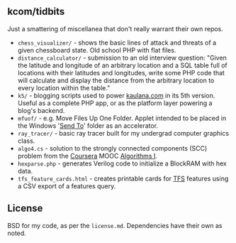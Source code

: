 ## kcom/tidbits

Just a smattering of miscellanea that don't really warrant their own repos.

* `chess_visualizer/` - shows the basic lines of attack and threats of a given
  chessboard state. Old school PHP with flat files.
* `distance_calculator/` - submission to an old interview question:
  "Given the latitude and longitude of an arbitrary location and a SQL table full
  of locations with their latitudes and longitudes, write some PHP code that will
  calculate and display the distance from the arbitrary location to every location
  within the table."
* `k5/` - blogging scripts used to power [kaulana.com][1] in its 5th version. Useful
  as a complete PHP app, or as the platform layer powering a blog's backend.
* `mfuof/` - e.g. Move Files Up One Folder. Applet intended to be placed in the
  Windows '[Send To][2]' folder as an accelerator.
* `ray_tracer/` - basic ray tracer built for my undergrad computer graphics class.
* `algo4.cs` - solution to the strongly connected components (SCC) problem from
  the [Coursera](http://coursera.org) MOOC [Algorithms I][3].
* `hexparse.php` - generates Verilog code to initialize a BlockRAM with hex data.
* `tfs_feature_cards.html` - creates printable cards for [TFS][4] features using
  a CSV export of a features query.

## License

BSD for my code, as per the `license.md`. Dependencies have their own as noted.

[1]: http://kaulana.com/
[2]: https://support.microsoft.com/en-us/kb/310270
[3]: https://class.coursera.org/algo/class/index
[4]: https://www.visualstudio.com/en-us/products/tfs-overview-vs.aspx